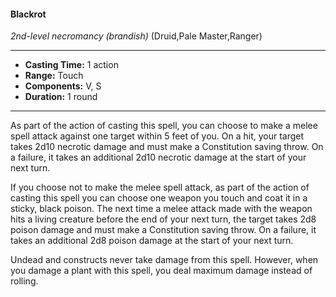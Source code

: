 #### Blackrot
*2nd-level necromancy* *(brandish)* (Druid,Pale Master,Ranger)
___
- **Casting Time:** 1 action
- **Range:** Touch
- **Components:** V, S
- **Duration:** 1 round
---
As part of the action of casting this spell, you can choose to make a melee spell attack against one target within 5 feet of you. On a hit, your target takes 2d10 necrotic damage and must make a Constitution saving throw. On a failure, it takes an additional 2d10 necrotic damage at the start of your next turn.

If you choose not to make the melee spell attack, as part of the action of casting this spell you can choose one weapon you touch and coat it in a sticky, black poison. The next time a melee attack made with the weapon hits a living creature before the end of your next turn, the target takes 2d8 poison damage and must make a Constitution saving throw. On a failure, it takes an additional 2d8 poison damage at the start of your next turn.

Undead and constructs never take damage from this spell. However, when you damage a plant with this spell, you deal maximum damage instead of rolling.
